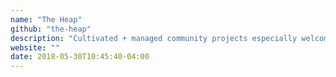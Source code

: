 ```yaml
---
name: "The Heap"
github: "the-heap"
description: "Cultivated + managed community projects especially welcome to new contributors."
website: ""
date: 2018-05-30T10:45:40-04:00
---
```

